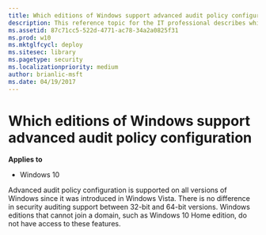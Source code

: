 ```yaml
---
title: Which editions of Windows support advanced audit policy configuration (Windows 10)
description: This reference topic for the IT professional describes which versions of the Windows operating systems support advanced security auditing policies.
ms.assetid: 87c71cc5-522d-4771-ac78-34a2a0825f31
ms.prod: w10
ms.mktglfcycl: deploy
ms.sitesec: library
ms.pagetype: security
ms.localizationpriority: medium
author: brianlic-msft
ms.date: 04/19/2017
---
```


# Which editions of Windows support advanced audit policy configuration

**Applies to**
-   Windows 10

Advanced audit policy configuration is supported on all versions of Windows since it was introduced in Windows Vista. 
There is no difference in security auditing support between 32-bit and 64-bit versions. 
Windows editions that cannot join a domain, such as Windows 10 Home edition, do not have access to these features. 

